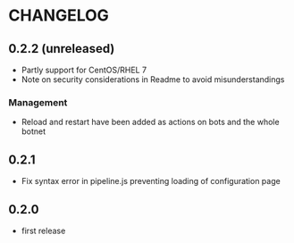 CHANGELOG
=========

0.2.2 (unreleased)
------------------
* Partly support for CentOS/RHEL 7
* Note on security considerations in Readme to avoid misunderstandings

### Management
* Reload and restart have been added as actions on bots and the whole botnet

0.2.1
-----
* Fix syntax error in pipeline.js preventing loading of configuration page

0.2.0
----
* first release
